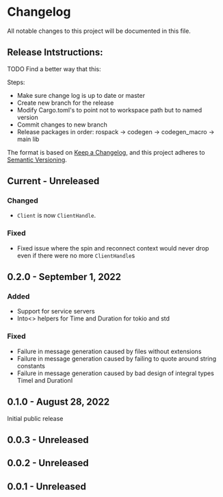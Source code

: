 # Changelog
All notable changes to this project will be documented in this file.

## Release Intstructions:
TODO Find a better way that this:

Steps:
- Make sure change log is up to date or master
- Create new branch for the release
- Modify Cargo.toml's to point not to workspace path but to named version
- Commit changes to new branch
- Release packages in order: rospack -> codegen -> codegen\_macro -> main lib

The format is based on [Keep a Changelog](https://keepachangelog.com/en/1.0.0/),
and this project adheres to [Semantic Versioning](https://semver.org/spec/v2.0.0.html).

## Current - Unreleased

### Changed
 - `Client` is now `ClientHandle`.

### Fixed
 - Fixed issue where the spin and reconnect context would never drop even if there were no more `ClientHandle`s

## 0.2.0 - September 1, 2022

### Added
 - Support for service servers
 - Into<> helpers for Time and Duration for tokio and std

### Fixed
 - Failure in message generation caused by files without extensions
 - Failure in message generation caused by failing to quote around string constants
 - Failure in message generation caused by bad design of integral types TimeI and DurationI

## 0.1.0 - August 28, 2022
Initial public release

## 0.0.3 - Unreleased

## 0.0.2 - Unreleased

## 0.0.1 - Unreleased
